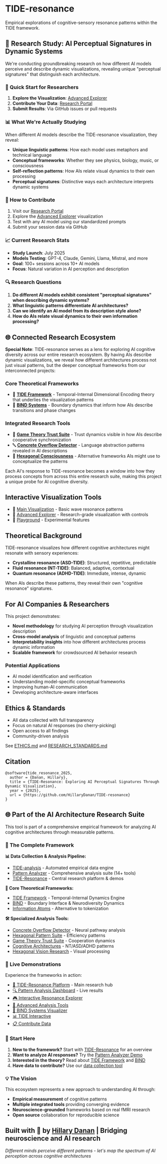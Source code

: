 # TIDE-resonance

Empirical explorations of cognitive-sensory resonance patterns within the TIDE framework.

## 🔬 Research Study: AI Perceptual Signatures in Dynamic Systems

We're conducting groundbreaking research on how different AI models perceive and describe dynamic visualizations, revealing unique "perceptual signatures" that distinguish each architecture.

### 🚀 Quick Start for Researchers

1. **Explore the Visualization**: [Advanced Explorer](https://hillarydanan.github.io/TIDE-resonance/advanced_explorer.html)
2. **Contribute Your Data**: [Research Portal](https://hillarydanan.github.io/TIDE-resonance/collect.html)
3. **Submit Results**: Via GitHub issues or pull requests

### 📊 What We're Actually Studying

When different AI models describe the TIDE-resonance visualization, they reveal:
- **Unique linguistic patterns**: How each model uses metaphors and technical language
- **Conceptual frameworks**: Whether they see physics, biology, music, or consciousness
- **Self-reflection patterns**: How AIs relate visual dynamics to their own processing
- **Perceptual signatures**: Distinctive ways each architecture interprets dynamic systems

### 🎯 How to Contribute

1. Visit our [Research Portal](https://hillarydanan.github.io/TIDE-resonance/collect.html)
2. Explore the [Advanced Explorer](https://hillarydanan.github.io/TIDE-resonance/advanced_explorer.html) visualization
3. Test with any AI model using our standardized prompts
4. Submit your session data via GitHub

### 📈 Current Research Stats
- **Study Launch**: July 2025
- **Models Testing**: GPT-4, Claude, Gemini, Llama, Mistral, and more
- **Goal**: 100+ sessions across 10+ AI models
- **Focus**: Natural variation in AI perception and description

### 🔍 Research Questions

1. **Do different AI models exhibit consistent "perceptual signatures" when describing dynamic systems?**
2. **What linguistic patterns differentiate AI architectures?**
3. **Can we identify an AI model from its description style alone?**
4. **How do AIs relate visual dynamics to their own information processing?**

## 🌐 Connected Research Ecosystem

**Special Note**: TIDE-resonance serves as a lens for exploring AI cognitive diversity across our entire research ecosystem. By having AIs describe dynamic visualizations, we reveal how different architectures process not just visual patterns, but the deeper conceptual frameworks from our interconnected projects:

### Core Theoretical Frameworks
- 🧠 **[TIDE Framework](https://github.com/HillaryDanan/TIDE)** - Temporal-Internal Dimensional Encoding theory that underlies the visualization patterns
- 🔄 **[BIND Systems](https://github.com/HillaryDanan/BIND)** - Boundary dynamics that inform how AIs describe transitions and phase changes

### Integrated Research Tools
- 🎯 **[Game Theory Trust Suite](https://github.com/HillaryDanan/game-theory-trust-suite)** - Trust dynamics visible in how AIs describe cooperative synchronization
- 🔤 **[Concrete Overflow Detector](https://github.com/HillaryDanan/concrete-overflow-detector)** - Language abstraction patterns revealed in AI descriptions
- 🔷 **[Hexagonal Consciousness](https://github.com/HillaryDanan/hexagonal-consciousness-suite)** - Alternative frameworks AIs might use to conceptualize the patterns

Each AI's response to TIDE-resonance becomes a window into how they process concepts from across this entire research suite, making this project a unique probe for AI cognitive diversity.

## Interactive Visualization Tools

- 🌊 [Main Visualization](https://hillarydanan.github.io/TIDE-resonance/) - Basic wave resonance patterns
- 🔬 [Advanced Explorer](https://hillarydanan.github.io/TIDE-resonance/advanced_explorer.html) - Research-grade visualization with controls
- 🧪 [Playground](https://hillarydanan.github.io/TIDE-resonance/collect.html) - Experimental features

## Theoretical Background

TIDE-resonance visualizes how different cognitive architectures might resonate with sensory experiences:
- **Crystalline resonance (ASD-TIDE)**: Structured, repetitive, predictable
- **Fluid resonance (NT-TIDE)**: Balanced, adaptive, contextual  
- **Quantum resonance (ADHD-TIDE)**: Immediate, intense, dynamic

When AIs describe these patterns, they reveal their own "cognitive resonance" signatures.

## For AI Companies & Researchers

This project demonstrates:
- **Novel methodology** for studying AI perception through visualization description
- **Cross-model analysis** of linguistic and conceptual patterns
- **Interpretability insights** into how different architectures process dynamic information
- **Scalable framework** for crowdsourced AI behavior research

### Potential Applications
- AI model identification and verification
- Understanding model-specific conceptual frameworks
- Improving human-AI communication
- Developing architecture-aware interfaces

## Ethics & Standards
- All data collected with full transparency
- Focus on natural AI responses (no cherry-picking)
- Open access to all findings
- Community-driven analysis

See [ETHICS.md](/ETHICS.md) and [RESEARCH_STANDARDS.md](/research/RESEARCH_STANDARDS.md)

## Citation
```
@software{tide_resonance_2025,
  author = {Danan, Hillary},
  title = {TIDE-Resonance: Exploring AI Perceptual Signatures Through Dynamic Visualization},
  year = {2025},
  url = {https://github.com/HillaryDanan/TIDE-resonance}
}
```
## 🌐 Part of the AI Architecture Research Suite

This tool is part of a comprehensive empirical framework for analyzing AI cognitive architectures through measurable patterns.

### 🧠 The Complete Framework

**📊 Data Collection & Analysis Pipeline:**
- [TIDE-analysis](https://github.com/HillaryDanan/TIDE-analysis) - Automated empirical data engine
- [Pattern Analyzer](https://github.com/HillaryDanan/pattern-analyzer) - Comprehensive analysis suite (14+ tools)
- [TIDE-Resonance](https://hillarydanan.github.io/TIDE-resonance/) - Central research platform & demos

**🔬 Core Theoretical Frameworks:**
- [TIDE Framework](https://github.com/HillaryDanan/TIDE) - Temporal-Internal Dynamics Engine
- [BIND](https://github.com/HillaryDanan/BIND) - Boundary Interface & Neurodiversity Dynamics
- [Information Atoms](https://github.com/HillaryDanan/information-atoms) - Alternative to tokenization

**🛠️ Specialized Analysis Tools:**
- [Concrete Overflow Detector](https://github.com/HillaryDanan/concrete-overflow-detector) - Neural pathway analysis
- [Hexagonal Pattern Suite](https://github.com/HillaryDanan/hexagonal-consciousness-suite) - Efficiency patterns
- [Game Theory Trust Suite](https://github.com/HillaryDanan/game-theory-trust-suite) - Cooperation dynamics
- [Cognitive Architectures](https://github.com/HillaryDanan/cognitive-architectures-ai) - NT/ASD/ADHD patterns
- [Hexagonal Vision Research](https://github.com/HillaryDanan/hexagonal-vision-research) - Visual processing

### 🎯 Live Demonstrations

Experience the frameworks in action:
- [🌊 TIDE-Resonance Platform](https://hillarydanan.github.io/TIDE-resonance/) - Main research hub
- [🔍 Pattern Analysis Dashboard](https://hillarydanan.github.io/pattern-analyzer/) - Live results
- [🎮 Interactive Resonance Explorer](https://hillarydanan.github.io/TIDE-resonance/interactive_resonance.html)
- [🧪 Advanced Analysis Tools](https://hillarydanan.github.io/TIDE-resonance/advanced_explorer.html)
- [🔄 BIND Systems Visualizer](https://hillarydanan.github.io/BIND/bind_systems_interactive.html)
- [📊 TIDE Interactive](https://hillarydanan.github.io/TIDE/tide_interactive.html)
- [📋 Contribute Data](https://hillarydanan.github.io/TIDE-resonance/collect.html)

### 🚀 Start Here

1. **New to the framework?** Start with [TIDE-Resonance](https://hillarydanan.github.io/TIDE-resonance/) for an overview
2. **Want to analyze AI responses?** Try the [Pattern Analyzer Demo](https://github.com/HillaryDanan/pattern-analyzer/tree/main/examples)
3. **Interested in the theory?** Read about [TIDE Framework](https://github.com/HillaryDanan/TIDE) and [BIND](https://github.com/HillaryDanan/BIND)
4. **Have data to contribute?** Use our [data collection tool](https://hillarydanan.github.io/TIDE-resonance/collect.html)

### 💡 The Vision

This ecosystem represents a new approach to understanding AI through:
- **Empirical measurement** of cognitive patterns
- **Multiple integrated tools** providing converging evidence
- **Neuroscience-grounded** frameworks based on real fMRI research
- **Open source** collaboration for reproducible science

Built with 💜 by [Hillary Danan](https://github.com/HillaryDanan) | Bridging neuroscience and AI research
---
*Different minds perceive different patterns - let's map the spectrum of AI perception across cognitive architectures*
